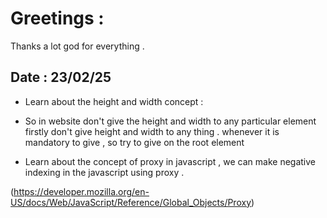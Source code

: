 # Greetings :
 Thanks a lot god for everything . 

## Date : 23/02/25 

- Learn about the height and width concept : 
 - So in website don't give the height and width to any particular 
   element firstly don't give height and width to any thing . whenever it is 
   mandatory to give , so try to give on the root element 

- Learn about the concept of proxy in javascript , 
  we can make negative indexing in the javascript using proxy . 

 (https://developer.mozilla.org/en-US/docs/Web/JavaScript/Reference/Global_Objects/Proxy)